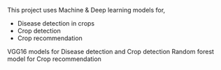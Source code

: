 This project uses Machine & Deep learning models for,
  * Disease detection in crops
  * Crop detection
  * Crop recommendation

VGG16 models for Disease detection and Crop detection
Random forest model for Crop recommendation
